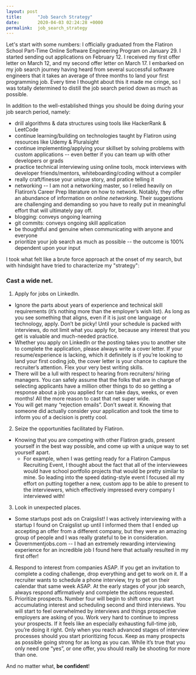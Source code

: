 ```yaml
---
layout: post
title:      "Job Search Strategy"
date:       2020-04-03 02:24:28 +0000
permalink:  job_search_strategy
---
```



Let's start with some numbers: I officially graduated from the Flatiron School Part-Time Online Software Engineering Program on January 29. I started sending out applications on February 12. I received my first offer letter on March 12, and my second offer letter on March 17. I embarked on my job search journey having heard from several successful software engineers that it takes an average of three months to land your first programming job. Every time I thought about this it made me cringe, so I was totally determined to distill the job search period down as much as possible.

In addition to the well-established things you should be doing during your job search period, namely:
* drill algorithms & data structures using tools like HackerRank & LeetCode
* continue learning/building on technologies taught by Flatiron using resources like Udemy & Pluralsight
* continue implementing/applying your skillset by solving problems with custom applications -- even better if you can team up with other developers or grads
* practice technical interviewing using online tools, mock interviews with developer friends/mentors, whiteboarding/coding without a compiler
* really craft/finesse your unique story, and pratice telling it
* networking -- I am not a networking master, so I relied heavily on Flatiron’s Career Prep literature on how to network. Notably, they offer an abundance of information on *online networking*. Their suggestions are challenging and demanding so you have to really put in meaningful effort that will ultimately pay off.
* blogging: conveys ongoing learning
* git commits: conveys ongoing skill application
* be thoughtful and genuine when communicating with anyone and everyone
* prioritize your job search as much as possible -- the outcome is 100% dependent upon your input

I took what felt like a brute force approach at the onset of my search, but with hindsight have tried to characterize my "strategy": 
### Cast a wide net.

1. Apply for jobs on LinkedIn.
  * Ignore the parts about years of experience and technical skill requirements (it’s nothing more than the employer’s wish list). As long as you see something that aligns, even if it is just one language or technology, apply. Don’t be picky! Until your schedule is packed with interviews, do not limit what you apply for, because any interest that you get is valuable and much-needed practice.
  * Whether you apply on LinkedIn or the posting takes you to another site to complete the application, please always write a cover letter. If your resume/experience is lacking, which it definitely is if you’re looking to land your first coding job, the cover letter is your chance to capture the recruiter’s attention. Flex your very best writing skills.
  * There will be a lull with respect to hearing from recruiters/ hiring managers. You can safely assume that the folks that are in charge of selecting applicants have a million other things to do so getting a response about a job you applied for can take days, weeks, or even months! All the more reason to cast that net super wide.
  * You will get many “rejection emails”. Don’t sweat it. Knowing that someone did actually consider your application and took the time to inform you of a decision is pretty cool. 
2. Seize the opportunities facilitated by Flatiron.
  * Knowing that you are competing with other Flatiron grads, present yourself in the best way possible, and come up with a unique way to set yourself apart. 
    * For example, when I was getting ready for a Flatiron Campus Recruiting Event, I thought about the fact that all of the interviewees would have school portfolio projects that would be pretty similar to mine. So leading into the speed dating-style event I focused all my effort on putting together a new, custom app to be able to present to the interviewers, which effectively impressed every company I interviewed with!
3. Look in unexpected places.
*   Some startups post ads on Craigslist! I was actively interviewing with a startup I found on Craigslist up until I informed them that I ended up accepting an offer from a different company, but they were an amazing group of people and I was really grateful to be in consideration.
*   Governmentjobs.com -- I had an extremely rewarding interviewing experience for an incredible job I found here that actually resulted in my first offer!
4. Respond to interest from companies ASAP. If you get an invitation to complete a coding challenge, drop everything and get to work on it. If a recruiter wants to schedule a phone interview, try to get on their calendar that same week ASAP. At the early stages of your job search, always respond affirmatively and complete the actions requested.
5. Prioritize prospects. Number four will begin to shift once you start accumulating interest and scheduling second and third interviews. You will start to feel overwhelmed by interviews and things prospective employers are asking of you. Work very hard to continue to impress your prospects. If it feels like an especially exhausting full-time job, you’re doing it right. Only when you reach advanced stages of interview processes should you start prioritizing focus. Keep as many prospects as possible going strong for as long as you can. While it’s true that you only need one “yes”, or one offer, you should really be shooting for more than one.

And no matter what, **be confident**!

